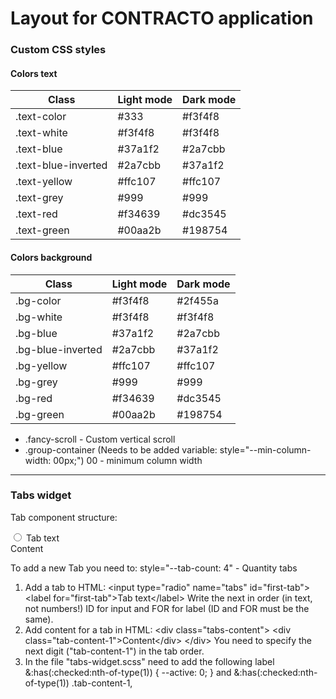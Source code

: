 # Layout for CONTRACTO application

### Custom CSS styles

#### Colors text

| Class               | Light mode | Dark mode |
| ------------------- | ---------- | --------- |
| .text-color         | #333       | #f3f4f8   |
| .text-white         | #f3f4f8    | #f3f4f8   |
| .text-blue          | #37a1f2    | #2a7cbb   |
| .text-blue-inverted | #2a7cbb    | #37a1f2   |
| .text-yellow        | #ffc107    | #ffc107   |
| .text-grey          | #999       | #999      |
| .text-red           | #f34639    | #dc3545   |
| .text-green         | #00aa2b    | #198754   |

#### Colors background

| Class             | Light mode | Dark mode |
| ----------------- | ---------- | --------- |
| .bg-color         | #f3f4f8    | #2f455a   |
| .bg-white         | #f3f4f8    | #f3f4f8   |
| .bg-blue          | #37a1f2    | #2a7cbb   |
| .bg-blue-inverted | #2a7cbb    | #37a1f2   |
| .bg-yellow        | #ffc107    | #ffc107   |
| .bg-grey          | #999       | #999      |
| .bg-red           | #f34639    | #dc3545   |
| .bg-green         | #00aa2b    | #198754   |

- .fancy-scroll - Custom vertical scroll
- .group-container (Needs to be added variable: style="--min-column-width: 00px;") 00 - minimum column width

---

### Tabs widget

Tab component structure:

<div class="tabs" style="--tab-count: 4">
	<input type="radio" name="tabs" id="first-tab">
	<label for="first-tab">Tab text</label>
</div>

<div class="tabs-content">
	<div class="tab-content-1">Content</div>
</div>

To add a new Tab you need to:
style="--tab-count: 4" - Quantity tabs

1. Add a tab to HTML:
   &lt;input type="radio" name="tabs" id="first-tab"&gt;
   &lt;label for="first-tab">Tab text</label&gt;
   Write the next in order (in text, not numbers!) ID for input and FOR for label (ID and FOR must be the same).
2. Add content for a tab in HTML:
   &lt;div class="tabs-content"&gt;
   &lt;div class="tab-content-1">Content</div&gt;
   &lt;/div&gt;
   You need to specify the next digit ("tab-content-1") in the tab order.
3. In the file "tabs-widget.scss" need to add the following label
   &:has(:checked:nth-of-type(1)) {
   --active: 0;
   }
   and
   &:has(:checked:nth-of-type(1)) .tab-content-1,
